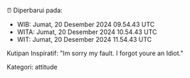 ⏰ Diperbarui pada:
- WIB: Jumat, 20 Desember 2024 09.54.43 UTC
- WITA: Jumat, 20 Desember 2024 10.54.43 UTC
- WIT: Jumat, 20 Desember 2024 11.54.43 UTC

Kutipan Inspiratif:
"Im sorry my fault. I forgot youre an Idiot."


Kategori: attitude

